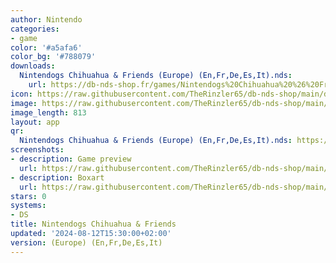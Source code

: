 ```yaml
---
author: Nintendo
categories:
- game
color: '#a5afa6'
color_bg: '#788079'
downloads:
  Nintendogs Chihuahua & Friends (Europe) (En,Fr,De,Es,It).nds:
    url: https://db-nds-shop.fr/games/Nintendogs%20Chihuahua%20%26%20Friends%20%28Europe%29%20%28En%2CFr%2CDe%2CEs%2CIt%29.nds
icon: https://raw.githubusercontent.com/TheRinzler65/db-nds-shop/main/docs/assets/images/icons/nintendogschihuahua.png
image: https://raw.githubusercontent.com/TheRinzler65/db-nds-shop/main/docs/assets/images/icons/nintendogschihuahua.png
image_length: 813
layout: app
qr:
  Nintendogs Chihuahua & Friends (Europe) (En,Fr,De,Es,It).nds: https://db-nds-shop.fr/assets/images/qr/nintendogs-chihuahua--friends-europe-enfrdeesit-nds.png
screenshots:
- description: Game preview
  url: https://raw.githubusercontent.com/TheRinzler65/db-nds-shop/main/docs/assets/images/screenshots/nintendogschihuahua/nintendogschihuahua.png
- description: Boxart
  url: https://raw.githubusercontent.com/TheRinzler65/db-nds-shop/main/docs/assets/images/boxart/NintendogsChihuahua%20%26%20Friends%20(Europe)%20(En%2CFr%2CDe%2CEs%2CIt).nds.png
stars: 0
systems:
- DS
title: Nintendogs Chihuahua & Friends
updated: '2024-08-12T15:30:00+02:00'
version: (Europe) (En,Fr,De,Es,It)
---
```

